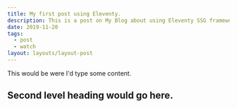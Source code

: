 ```yaml
---
title: My first post using Eleventy.
description: This is a post on My Blog about using Eleventy SSG frameworks.
date: 2019-11-20
tags:
  - post
  - watch
layout: layouts/layout-post
---
```

This would be were I'd type some content.
## Second level heading would go here.  